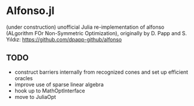 # Alfonso.jl
(under construction) unofficial Julia re-implementation of alfonso (ALgorithm FOr Non-Symmetric Optimization), originally by D. Papp and S. Yıldız: https://github.com/dpapp-github/alfonso

## TODO
- construct barriers internally from recognized cones and set up efficient oracles
- improve use of sparse linear algebra
- hook up to MathOptInterface
- move to JuliaOpt
